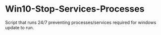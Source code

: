 # Win10-Stop-Services-Processes
Script that runs 24/7 preventing processes/services required for windows update to run. 
